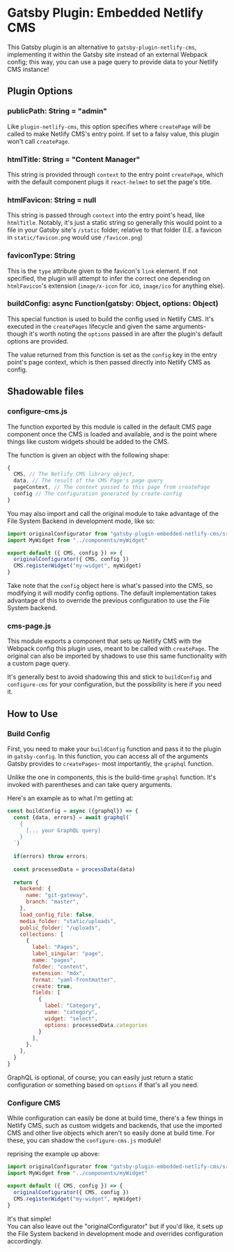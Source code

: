 # Gatsby Plugin: Embedded Netlify CMS

This Gatsby plugin is an alternative to `gatsby-plugin-netlify-cms`,
implementing it within the Gatsby site instead of an external Webpack config;
this way, you can use a page query to provide data to your Netlify CMS instance!

## Plugin Options

### publicPath: String = "admin"

Like `plugin-netlify-cms`, this option specifies where `createPage` will be
called to make Netlify CMS's entry point. If set to a falsy value, this plugin
won't call `createPage`.

### htmlTitle: String = "Content Manager"

This string is provided through `context` to the entry point `createPage`, which
with the default component plugs it `react-helmet` to set the page's title.

### htmlFavicon: String = null

This string is passed through `context` into the entry point's head, like
`htmlTitle`. Notably, it's just a static string so generally this would point to
a file in your Gatsby site's `/static` folder, relative to that folder (I.E. a
favicon in `static/favicon.png` would use `/favicon.png`)

### faviconType: String

This is the `type` attribute given to the favicon's `link` element. If not
specified, the plugin will attempt to infer the correct one depending on
`htmlFavicon`'s extension (`image/x-icon` for .ico, `image/ico` for anything
else).

### buildConfig: async Function(gatsby: Object, options: Object)

This special function is used to build the config used in Netlify CMS. It's
executed in the `createPages` lifecycle and given the same arguments- though
it's worth noting the `options` passed in are after the plugin's default options
are provided.

The value returned from this function is set as the `config` key in the entry
point's page context, which is then passed directly into Netlify CMS as config.

## Shadowable files

### configure-cms.js

The function exported by this module is called in the default CMS page component
once the CMS is loaded and available, and is the point where things like custom
widgets should be added to the CMS.

The function is given an object with the following shape:

```javascript
{
  CMS, // The Netlify CMS library object,
  data, // The result of the CMS Page's page query
  pageContext, // The context passed to this page from createPage
  config // The configuration generated by create-config
}
```

You may also import and call the original module to take advantage of the File
System Backend in development mode, like so:

```javascript
import originalConfigurator from "gatsby-plugin-embedded-netlify-cms/src/configure-cms"
import MyWidget from "../components/myWidget"

export default ({ CMS, config }) => {
  originalConfigurator({ CMS, config })
  CMS.registerWidget("my-widget", myWidget)
}
```

Take note that the `config` object here is what's passed into the CMS, so
modifying it will modify config options. The default implementation takes
advantage of this to override the previous configuration to use the File System
backend.

### cms-page.js

This module exports a component that sets up Netlify CMS with the Webpack config
this plugin uses, meant to be called with `createPage`. The original can also be
imported by shadows to use this same functionality with a custom page query.

It's generally best to avoid shadowing this and stick to `buildConfig` and
`configure-cms` for your configuration, but the possibility is here if you need
it.

## How to Use

### Build Config

First, you need to make your `buildConfig` function and pass it to the plugin in
`gatsby-config`. In this function, you can access all of the arguments Gatsby
provides to `createPages`- most importantly, the `graphql` function.

Unlike the one in components, this is the build-time `graphql` function. It's
invoked with parentheses and can take query arguments.

Here's an example as to what I'm getting at:

```javascript
const buildConfig = async ({graphql}) => {
  const {data, errors} = await graphql(`
    {
      [... your GraphQL query]
    }
  `)
  
  if(errors) throw errors;
  
  const processedData = processData(data)
  
  return {
    backend: {
      name: "git-gateway",
      branch: "master",
    },
    load_config_file: false,
    media_folder: "static/uploads",
    public_folder: "/uploads",
    collections: [
      {
        label: "Pages",
        label_singular: "page",
        name: "pages",
        folder: "content",
        extension: "mdx",
        format: "yaml-frontmatter",
        create: true,
        fields: [
          { 
            label: "Category", 
            name: "category", 
            widget: "select", 
            options: processedData.categories
          }
        ],
      },
    ],
  }
}
```

GraphQL is optional, of course; you can easily just return a static
configuration or something based on `options` if that's all you need.

### Configure CMS

While configuration can easily be done at build time, there's a few things in
Netlify CMS, such as custom widgets and backends, that use the imported CMS and
other live objects which aren't so easily done at build time. For these, you can
shadow the `configure-cms.js` module!

reprising the example up above: 

```javascript
import originalConfigurator from "gatsby-plugin-embedded-netlify-cms/src/configure-cms"
import MyWidget from "../components/myWidget"

export default ({ CMS, config }) => {
  originalConfigurator({ CMS, config })
  CMS.registerWidget("my-widget", myWidget)
}
```

It's that simple!  
You can also leave out the "originalConfigurator" but if you'd like, it sets up
the File System backend in development mode and overrides configuration
accordingly.
